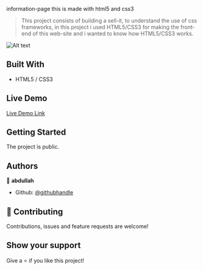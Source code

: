 information-page
this is made with html5 and css3

> This project consists of building a sell-it, to understand the use of css frameworks, in this project i used HTML5/CSS3 for making the front-end of this web-site and i wanted to know how HTML5/CSS3 works.

![Alt text]()

## Built With

- HTML5 / CSS3

## Live Demo

[Live Demo Link]()

## Getting Started

The project is public.

## Authors

👤 **abdullah**

- Github: [@githubhandle](https://github.com/abdullah-FullStackDev)


## 🤝 Contributing

Contributions, issues and feature requests are welcome!

## Show your support

Give a ⭐️ if you like this project!
